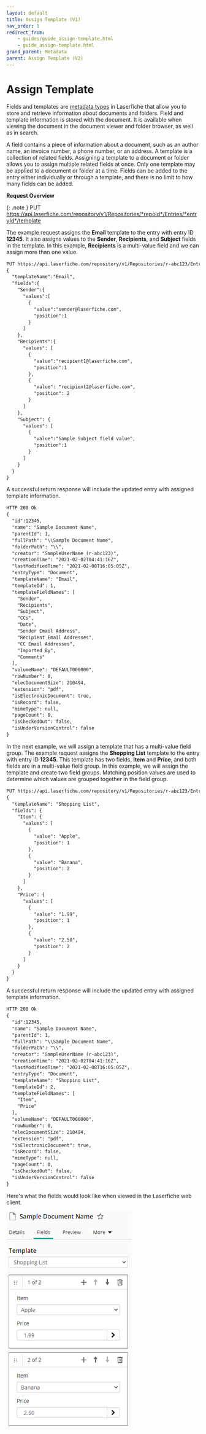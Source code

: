 ```yaml
---
layout: default
title: Assign Template (V1)
nav_order: 1
redirect_from:
    - guides/guide_assign-template.html
    - guide_assign-template.html  
grand_parent: Metadata
parent: Assign Template (V2)
---
```

<!--Copyright (c) Laserfiche.
Licensed under the MIT License. See LICENSE in the project root for license information.-->

# Assign Template 

Fields and templates are [metadata types](https://doc.laserfiche.com/laserfiche.documentation/en-us/Default.htm#Fields_and_Templates.htm) in Laserfiche that allow you to store and retrieve information about documents and folders. Field and template information is stored with the document. It is available when viewing the document in the document viewer and folder browser, as well as in search.

A field contains a piece of information about a document, such as an author name, an invoice number, a phone number, or an address. A template is a collection of related fields. Assigning a template to a document or folder allows you to assign multiple related fields at once. Only one template may be applied to a document or folder at a time. Fields can be added to the entry either individually or through a template, and there is no limit to how many fields can be added.

**Request Overview**

{: .note }
PUT https://api.laserfiche.com/repository/v1/Repositories/*repoId*/Entries/*entryId*/template

The example request assigns the **Email** template to the entry with entry ID **12345**. It also assigns values to the **Sender**, **Recipients**, and **Subject** fields in the template. In this example, **Recipients** is a multi-value field and we can assign more than one value.

```xml
PUT https://api.laserfiche.com/repository/v1/Repositories/r-abc123/Entries/12345/template
{
  "templateName":"Email",
  "fields":{
    "Sender":{
      "values":[
        {
          "value":"sender@laserfiche.com",
          "position":1
        }
      ]
    },
    "Recipients":{
      "values": [
        {
          "value":"recipient1@laserfiche.com",
          "position":1
        },
        {
          "value": "recipient2@laserfiche.com",
          "position": 2
        }
      ]
    },
    "Subject": {
      "values": [
        {
          "value":"Sample Subject field value",
          "position":1
        }
      ]
    }
  }
}
```

A successful return response will include the updated entry with assigned template information.

```xml
HTTP 200 Ok
{
  "id":12345,
  "name": "Sample Document Name",
  "parentId": 1,
  "fullPath": "\\Sample Document Name",
  "folderPath": "\\",
  "creator": "SampleUserName (r-abc123)",
  "creationTime": "2021-02-02T04:41:16Z",
  "lastModifiedTime": "2021-02-08T16:05:05Z",
  "entryType": "Document",
  "templateName": "Email",
  "templateId": 1,
  "templateFieldNames": [
    "Sender",
    "Recipients",
    "Subject",
    "CCs",
    "Date",
    "Sender Email Address",
    "Recipient Email Addresses",
    "CC Email Addresses",
    "Imported By",
    "Comments"
  ],
  "volumeName": "DEFAULT000000",
  "rowNumber": 0,
  "elecDocumentSize": 210494,
  "extension": "pdf",
  "isElectronicDocument": true,
  "isRecord": false,
  "mimeType": null,
  "pageCount": 0,
  "isCheckedOut": false,
  "isUnderVersionControl": false
}
```

In the next example, we will assign a template that has a multi-value field group. The example request assigns the **Shopping List** template to the entry with entry ID **12345**. This template has two fields, **Item** and **Price**, and both fields are in a multi-value field group. In this example, we will assign the template and create two field groups. Matching position values are used to determine which values are grouped together in the field group.

```xml
PUT https://api.laserfiche.com/repository/v1/Repositories/r-abc123/Entries/12345/template
{
  "templateName": "Shopping List",
  "fields": {
    "Item": {
      "values": [
        {
          "value": "Apple",
          "position": 1
        },
        {
          "value": "Banana",
          "position": 2
        }
      ]
    },
    "Price": {
      "values": [
        {
          "value": "1.99",
          "position": 1
        },
        {
          "value": "2.50",
          "position": 2
        }
      ]
    }
  }
}
```

A successful return response will include the updated entry with assigned template information.

```xml
HTTP 200 Ok
{
  "id":12345,
  "name": "Sample Document Name",
  "parentId": 1,
  "fullPath": "\\Sample Document Name",
  "folderPath": "\\",
  "creator": "SampleUserName (r-abc123)",
  "creationTime": "2021-02-02T04:41:16Z",
  "lastModifiedTime": "2021-02-08T16:05:05Z",
  "entryType": "Document",
  "templateName": "Shopping List",
  "templateId": 2,
  "templateFieldNames": [
    "Item",
    "Price"
  ],
  "volumeName": "DEFAULT000000",
  "rowNumber": 0,
  "elecDocumentSize": 210494,
  "extension": "pdf",
  "isElectronicDocument": true,
  "isRecord": false,
  "mimeType": null, 
  "pageCount": 0,
  "isCheckedOut": false,
  "isUnderVersionControl": false
}
```

Here's what the fields would look like when viewed in the Laserfiche web client.


![](./assets/images/doc-assign-template-01.png)
